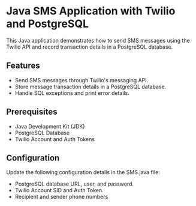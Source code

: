 # Java SMS Application with Twilio and PostgreSQL

This Java application demonstrates how to send SMS messages using the Twilio API and record transaction details in a PostgreSQL database.

## Features

- Send SMS messages through Twilio's messaging API.
- Store message transaction details in a PostgreSQL database.
- Handle SQL exceptions and print error details.

## Prerequisites

- Java Development Kit (JDK)
- PostgreSQL Database
- Twilio Account and Auth Tokens
  
## Configuration
Update the following configuration details in the SMS.java file:

- PostgreSQL database URL, user, and password.
- Twilio Account SID and Auth Token.
- Recipient and sender phone numbers


